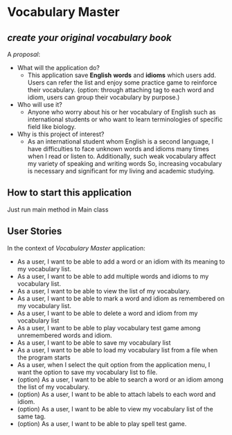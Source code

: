 # Vocabulary Master

## *create your original vocabulary book*

A *proposal*:
- What will the application do?
    - This application save **English** **words** and **idioms** which users add. 
    Users can refer the list and enjoy some practice game to reinforce their vocabulary. 
    (option: through attaching tag to each word and idiom, users can group their vocabulary by purpose.)
- Who will use it?
    - Anyone who worry about his or her vocabulary of English such as international students or 
    who want to learn terminologies of specific field like biology.
- Why is this project of interest?
    - As an international student whom English is a second language, I have difficulties to face unknown words and idioms 
    many times when I read or listen to. Additionally, such weak vocabulary affect my variety of speaking and writing words
    So, increasing vocabulary is necessary and significant for my living and academic studying.

## How to start this application
Just run main method in Main class

## User Stories
In the context of *Vocabulary Master* application:
- As a user, I want to be able to add a word or an idiom with its meaning to my vocabulary list.
- As a user, I want to be able to add multiple words and idioms to my vocabulary list.
- As a user, I want to be able to view the list of my vocabulary.
- As a user, I want to be able to mark a word and idiom as remembered on my vocabulary list.
- As a user, I want to be able to delete a word and idiom from my vocabulary list
- As a user, I want to be able to play vocabulary test game among unremembered words and idiom.
- As a user, I want to be able to save my vocabulary list
- As a user, I want to be able to load my vocabulary list from a file when the program starts
- As a user, when I select the quit option from the application menu, I want the option to save my vocabulary list to file. 
- (option) As a user, I want to be able to search a word or an idiom among the list of my vocabulary.
- (option) As a user, I want to be able to attach labels to each word and idiom.
- (option) As a user, I want to be able to view my vocabulary list of the same tag.
- (option) As a user, I want to be able to play spell test game.
